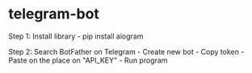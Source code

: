 # telegram-bot

Step 1: Install library
        - pip install aiogram
        
Step 2: Search BotFather on Telegram
        - Create new bot
        - Copy token
        - Paste on the place on "API_KEY"
        - Run program 
